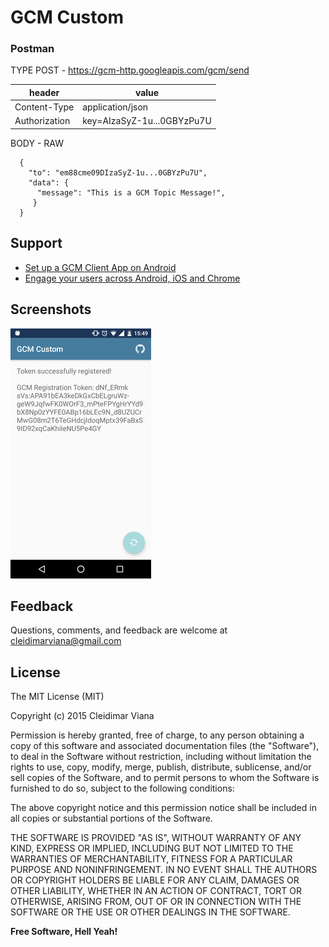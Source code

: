 # GCM Custom

### Postman

TYPE POST - https://gcm-http.googleapis.com/gcm/send

header     | value
-------- | ---
Content-Type | application/json
Authorization    | key=AIzaSyZ-1u...0GBYzPu7U 

BODY - RAW
```
  {
    "to": "em88cme09DIzaSyZ-1u...0GBYzPu7U",
    "data": {
      "message": "This is a GCM Topic Message!",
     }
  }
```
Support
----
 - [Set up a GCM Client App on Android][1]
 - [Engage your users across Android, iOS and Chrome][2]

## Screenshots

![alt tag](https://github.com/cleidimarviana/gcm-custom/blob/master/screenshots/screenshot.png "GCM Custom Layout")

Feedback
----
Questions, comments, and feedback are welcome at cleidimarviana@gmail.com

License
----

The MIT License (MIT)

Copyright (c) 2015 Cleidimar Viana 

Permission is hereby granted, free of charge, to any person obtaining a copy
of this software and associated documentation files (the "Software"), to deal
in the Software without restriction, including without limitation the rights
to use, copy, modify, merge, publish, distribute, sublicense, and/or sell
copies of the Software, and to permit persons to whom the Software is
furnished to do so, subject to the following conditions:

The above copyright notice and this permission notice shall be included in all
copies or substantial portions of the Software.

THE SOFTWARE IS PROVIDED "AS IS", WITHOUT WARRANTY OF ANY KIND, EXPRESS OR
IMPLIED, INCLUDING BUT NOT LIMITED TO THE WARRANTIES OF MERCHANTABILITY,
FITNESS FOR A PARTICULAR PURPOSE AND NONINFRINGEMENT. IN NO EVENT SHALL THE
AUTHORS OR COPYRIGHT HOLDERS BE LIABLE FOR ANY CLAIM, DAMAGES OR OTHER
LIABILITY, WHETHER IN AN ACTION OF CONTRACT, TORT OR OTHERWISE, ARISING FROM,
OUT OF OR IN CONNECTION WITH THE SOFTWARE OR THE USE OR OTHER DEALINGS IN THE
SOFTWARE.


**Free Software, Hell Yeah!**

  [1]: https://developers.google.com/cloud-messaging/android/client
  [2]: https://developers.google.com/cloud-messaging/#sample-register
